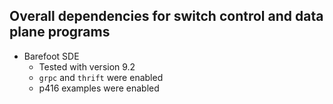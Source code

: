 ## Overall dependencies for switch control and data plane programs
- Barefoot SDE
  - Tested with version 9.2
  - `grpc` and `thrift` were enabled
  - p416 examples were enabled
